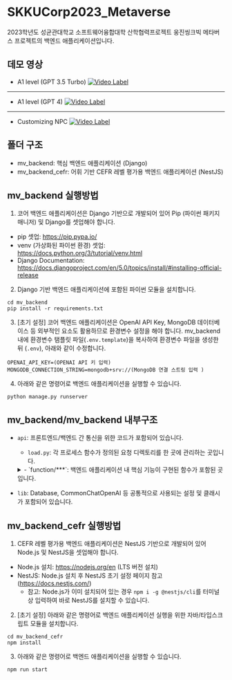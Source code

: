 # SKKUCorp2023_Metaverse

2023학년도 성균관대학교 소프트웨어융합대학 산학협력프로젝트 웅진씽크빅 메타버스 프로젝트의 백엔드 애플리케이션입니다.

## 데모 영상
- A1 level (GPT 3.5 Turbo)
[![Video Label](http://img.youtube.com/vi/G8IFECU7Q6k/0.jpg)](https://youtu.be/G8IFECU7Q6k?si=9RODhlfOSECArWhE)
---
- A1 level (GPT 4)
[![Video Label](http://img.youtube.com/vi/KTXqJFn-iWE/0.jpg)](https://youtu.be/KTXqJFn-iWE?si=6-3DD1L4wRXTHyVy)
---
- Customizing NPC
[![Video Label](http://img.youtube.com/vi/K7FkbBDxkEM/0.jpg)](https://youtu.be/K7FkbBDxkEM?si=BlLAKwhonpZFR2PH)


## 폴더 구조
- mv_backend: 핵심 백엔드 애플리케이션 (Django)
- mv_backend_cefr: 어휘 기반 CEFR 레벨 평가용 백엔드 애플리케이션 (NestJS)

## mv_backend 실행방법
1. 코어 백엔드 애플리케이션은 Django 기반으로 개발되어 있어 Pip (파이썬 패키지 매니저) 및 Django를 셋업해야 합니다.
  - pip 셋업: https://pip.pypa.io/
  - venv (가상화된 파이썬 환경) 셋업: https://docs.python.org/3/tutorial/venv.html
  - Django Documentation: https://docs.djangoproject.com/en/5.0/topics/install/#installing-official-release

2. Django 기반 백엔드 애플리케이션에 포함된 파이썬 모듈을 설치합니다.
````
cd mv_backend
pip install -r requirements.txt
````

3. [초기 설정] 코어 백엔드 애플리케이션은 OpenAI API Key, MongoDB 데이터베이스 등 외부적인 요소도 활용하므로 환경변수 설정을 해야 합니다. mv_backend 내에 환경변수 탬플릿 파일(`.env.template`)을 복사하여 환경변수 파일을 생성한 뒤 (`.env`), 아래와 같이 수정합니다.
````
OPENAI_API_KEY=(OPENAI API 키 입력)
MONGODB_CONNECTION_STRING=mongodb+srv://(MongoDB 연결 스트링 입력 )
````
  
4. 아래와 같은 명령어로 백엔드 애플리케이션을 실행할 수 있습니다.
````
python manage.py runserver
````

## mv_backend/mv_backend 내부구조
- `api`: 프론트엔드/백엔드 간 통신을 위한 코드가 포함되어 있습니다.
  - `load.py`: 각 프로세스 함수가 정의된 요청 디렉토리를 한 곳에 관리하는 곳입니다.
  <details><summary>- `function/***`: 백엔드 애플리케이션 내 핵심 기능이 구현된 함수가 포함된 곳입니다.</summary>

    - `cefr_simplified.py`: 활용 어휘를 기반으로 CEFR 점수가 계산되는 기능
    - `cefr.py`: GPT를 통해 CEFR 점수가 생성되는 기능
    - `chat.py`: user 정보를 기반으로 NPC가 맞춤형 대화하는 기능
    - `reflect.py`: reflect(user 특성 찾기) 기능
    - `retrieve.py`: retrieve(user 미진 사항 찾기) 기능
    - `quiz.py`: user 정보를 기반으로 퀴즈 생성 기능
  </details>
- `lib`: Database, CommonChatOpenAI 등 공통적으로 사용되는 설정 및 클래시가 포함되어 있습니다.

## mv_backend_cefr 실행방법
1. CEFR 레벨 평가용 백엔드 애플리케이션은 NestJS 기반으로 개발되어 있어 Node.js 및 NestJS을 셋업해야 합니다.
  - Node.js 설치: https://nodejs.org/en (LTS 버전 설치)
  - NestJS: Node.js 설치 후 NestJS 초기 설정 페이지 참고 (https://docs.nestjs.com/)
    - 참고: Node.js가 이미 설치되어 있는 경우 `npm i -g @nestjs/cli`를 터미널 상 입력하여 바로 NestJS를 설치할 수 있습니다.
2. [초기 설정] 아래와 같은 명령어로 백엔드 애플리케이션 실행을 위한 자바/타입스크립트 모듈을 설치합니다. 
````
cd mv_backend_cefr
npm install
````
3. 아래와 같은 명령어로 백엔드 애플리케이션을 실행할 수 있습니다.
````
npm run start
````
